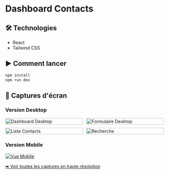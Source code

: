 # Dashboard Contacts

## 🛠 Technologies
- React
- Tailwind CSS

## ▶ Comment lancer
```bash
npm install
npm run dev
```
## 📸 Captures d'écran

### Version Desktop
<div style="display: grid; grid-template-columns: repeat(2, 1fr); gap: 10px;">

  <a href="https://drive.google.com/file/d/1D8PULH4ttBkkf0Y8fkws2htJ1dm84Xpm/view?usp=sharing">
    <img src="https://drive.google.com/thumbnail?id=1D8PULH4ttBkkf0Y8fkws2htJ1dm84Xpm&sz=w400" alt="Dashboard Desktop" style="width:100%">
  </a>

  <a href="https://drive.google.com/file/d/14xyrugVq0l6XPGpy3jRd9o3EnLTH8uxh/view?usp=sharing">
    <img src="https://drive.google.com/thumbnail?id=14xyrugVq0l6XPGpy3jRd9o3EnLTH8uxh&sz=w400" alt="Formulaire Desktop" style="width:100%">
  </a>

  <a href="https://drive.google.com/file/d/1ZXC789TyU0/view?usp=sharing">
    <img src="https://drive.google.com/thumbnail?id=1ZXC789TyU0&sz=w400" alt="Liste Contacts" style="width:100%">
  </a>

  <a href="https://drive.google.com/file/d/1DEF456Mnop/view?usp=sharing">
    <img src="https://drive.google.com/thumbnail?id=1DEF456Mnop&sz=w400" alt="Recherche" style="width:100%">
  </a>

</div>

### Version Mobile
<a href="https://drive.google.com/file/d/1MobileView123/view?usp=sharing">
  <img src="https://drive.google.com/thumbnail?id=1MobileView123&sz=w300" alt="Vue Mobile" style="border: 1px solid #ddd; max-width: 200px;">
</a>

[➡ Voir toutes les captures en haute résolution](https://drive.google.com/drive/folders/1DossierCaptureXYZ?usp=sharing)
